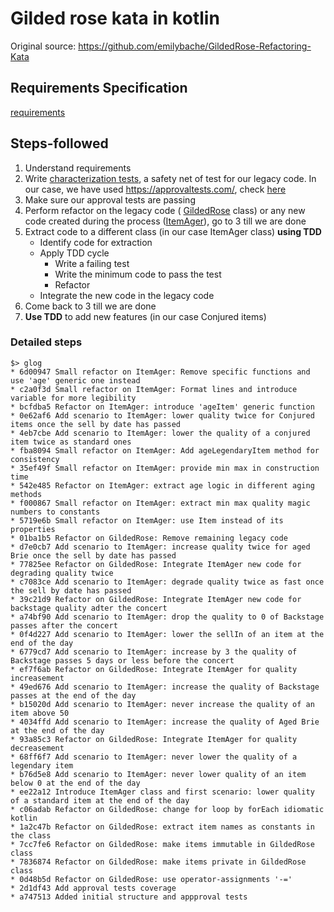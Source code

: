# Gilded rose kata in kotlin

Original source: https://github.com/emilybache/GildedRose-Refactoring-Kata

## Requirements Specification

[requirements](requirements.md)

## Steps-followed

1. Understand requirements
2. Write [characterization tests](https://en.wikipedia.org/wiki/Characterization_test), a safety net of test for our legacy code. In our case, we have used https://approvaltests.com/, check [here](refactored/src/test/kotlin/com/gildedrose/ApprovalTest.kt)
3. Make sure our approval tests are passing
4. Perform refactor on the legacy code ( [GildedRose](refactored/src/main/kotlin/com/gildedrose/GildedRose.kt) class) or any new code created during the process ([ItemAger](refactored/src/main/kotlin/com/gildedrose/ItemAger.kt)), go to 3 till we are done
5. Extract code to a different class (in our case ItemAger class) **using TDD**
   - Identify code for extraction 
   - Apply TDD cycle
      - Write a failing test
      - Write the minimum code to pass the test 
      - Refactor
   - Integrate the new code in the legacy code
6. Come back to 3 till we are done
7. **Use TDD** to add new features (in our case Conjured items)

### Detailed steps

```shell
$> glog
* 6d00947 Small refactor on ItemAger: Remove specific functions and use 'age' generic one instead
* c2a0f3d Small refactor on ItemAger: Format lines and introduce variable for more legibility
* bcfdba5 Refactor on ItemAger: introduce 'ageItem' generic function
* 0e62af6 Add scenario to ItemAger: lower quality twice for Conjured items once the sell by date has passed
* 4eb7cbe Add scenario to ItemAger: lower the quality of a conjured item twice as standard ones
* fba8094 Small refactor on ItemAger: Add ageLegendaryItem method for consistency
* 35ef49f Small refactor on ItemAger: provide min max in construction time
* 542e485 Refactor on ItemAger: extract age logic in different aging methods
* f000867 Small refactor on ItemAger: extract min max quality magic numbers to constants
* 5719e6b Small refactor on ItemAger: use Item instead of its properties
* 01ba1b5 Refactor on GildedRose: Remove remaining legacy code
* d7e0cb7 Add scenario to ItemAger: increase quality twice for aged Brie once the sell by date has passed
* 77825ee Refactor on GildedRose: Integrate ItemAger new code for degrading quality twice
* c7083ce Add scenario to ItemAger: degrade quality twice as fast once the sell by date has passed
* 39c21d9 Refactor on GildedRose: Integrate ItemAger new code for backstage quality adter the concert
* a74bf90 Add scenario to ItemAger: drop the quality to 0 of Backstage passes after the concert
* 0f4d227 Add scenario to ItemAger: lower the sellIn of an item at the end of the day
* 6779cd7 Add scenario to ItemAger: increase by 3 the quality of Backstage passes 5 days or less before the concert
* ef7f6ab Refactor on GildedRose: Integrate ItemAger for quality increasement
* 49ed676 Add scenario to ItemAger: increase the quality of Backstage passes at the end of the day
* b15020d Add scenario to ItemAger: never increase the quality of an item above 50
* 4034ffd Add scenario to ItemAger: increase the quality of Aged Brie at the end of the day
* 93a85c3 Refactor on GildedRose: Integrate ItemAger for quality decreasement
* 68ff6f7 Add scenario to ItemAger: never lower the quality of a legendary item
* b76d5e8 Add scenario to ItemAger: never lower quality of an item below 0 at the end of the day
* ee22a12 Introduce ItemAger class and first scenario: lower quality of a standard item at the end of the day
* c06adab Refactor on GildedRose: change for loop by forEach idiomatic kotlin
* 1a2c47b Refactor on GildedRose: extract item names as constants in the class
* 7cc7fe6 Refactor on GildedRose: make items immutable in GildedRose class
* 7836874 Refactor on GildedRose: make items private in GildedRose class
* 0d48b5d Refactor on GildedRose: use operator-assignments '-='
* 2d1df43 Add approval tests coverage
* a747513 Added initial structure and appproval tests
```